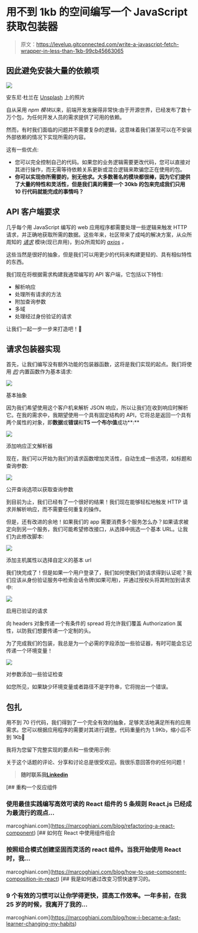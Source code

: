 # 用不到 1kb 的空间编写一个 JavaScript 获取包装器

> 原文：<https://levelup.gitconnected.com/write-a-javascript-fetch-wrapper-in-less-than-1kb-99cb45663065>

## 因此避免安装大量的依赖项

![](img/ac2eb97028c085f894c5046eb255d457.png)

安东尼·杜兰在 [Unsplash](https://unsplash.com?utm_source=medium&utm_medium=referral) 上的照片

自从采用 *npm 模块*以来，前端开发发展得非常快:由于开源世界，已经发布了数十万个包，为任何开发人员的需求提供了可用的依赖。

然而，有时我们面临的问题并不需要复杂的逻辑，这意味着我们甚至可以在不安装外部依赖的情况下实现所需的内容。

这有一些优点:

*   您可以完全控制自己的代码。如果您的业务逻辑需要更改代码，您可以直接对其进行操作，而无需等待依赖关系更新或混合逻辑来欺骗您正在使用的包。
*   **你可以实现你所需要的，别无他求。大多数著名的模块都很棒，因为它们提供了大量的特性和灵活性，但是我们真的需要一个 30kb 的包来完成我们只用 10 行代码就能完成的事情吗？**

## API 客户端要求

几乎每个用 JavaScript 编写的 web 应用程序都需要处理一些逻辑来触发 HTTP 请求，并正确地获取所需的数据。这些年来，社区带来了成吨的解决方案，从众所周知的 [*请求*](https://www.npmjs.com/package/request) 模块(现已弃用)，到众所周知的 [*axios*](https://www.npmjs.com/package/axios) *。*

这些当然是很好的抽象，但是我们可以用更少的代码来构建更轻的、具有相似特性的东西。

我们现在将根据需求构建我通常编写的 API 客户端，它包括以下特性:

*   解析响应
*   处理所有请求的方法
*   附加查询参数
*   多域
*   处理经过身份验证的请求

让我们一起一步一步来打造吧！🚀

## 请求包装器实现

首先，让我们编写没有额外功能的包装器函数，这将是我们实现的起点。我们将使用 [*的*](https://developer.mozilla.org/en-US/docs/Web/API/Fetch_API) 内置函数作为基本请求:

![](img/785557bb08a37d48303ae961170f24c0.png)

基本抽象

因为我们希望使用这个客户机来解析 JSON 响应，所以让我们在收到响应时解析它。在我的需求中，我期望使用一个具有固定结构的 API，它将总是返回一个具有两个属性的对象，即**数据**或**错误**和**T5 一个布尔值**成功**:**

![](img/420cb3340531127fdfe1203d4cc22709.png)

添加响应正文解析器

现在，我们可以开始为我们的请求函数增加灵活性，自动生成一些选项，如标题和查询参数:

![](img/171c924ca29418380c514fa906278d87.png)

公开查询选项以获取查询参数

到目前为止，我们已经有了一个很好的结果！我们现在能够轻松地触发 HTTP 请求并解析响应，而不需要任何重复的操作。

但是，还有改进的余地！如果我们的 app 需要消费多个服务怎么办？如果请求被定向到另一个服务，我们可能希望修改接口，从选择中挑选一个基本 URL。让我们为此修改脚本:

![](img/9449546ec879cb60f20303d5c8d42078.png)

添加主机属性以选择自定义的基本 url

我们快完成了！但是如果一个用户登录了，我们如何使我们的请求得到认证呢？我们应该从身份验证服务中检索会话令牌(如果可用)，并通过授权头将其附加到请求中:

![](img/e52fdbc24cee3fe264948a2f50ff1b71.png)

启用已验证的请求

向 headers 对象传递一个有条件的 spread 将允许我们覆盖 Authorization 属性，以防我们想要传递一个定制的头。

为了完成我们的包装，我总是为一个必需的字段添加一些验证器，有时可能会忘记传递一个环境变量！

![](img/50396be6717b279858bece7e25e1fce2.png)

对参数添加一些验证检查

如您所见，如果缺少环境变量或者路径不是字符串，它将抛出一个错误。

## 包扎

用不到 70 行代码，我们得到了一个完全有效的抽象，足够灵活地满足所有的应用需求。您可以根据应用程序的需要对其进行调整。代码重量约为 1.9Kb，缩小后不到 1Kb🚀

我将为您留下完整实现的要点和一些使用示例:

关于这个话题的评论、分享和讨论总是很受欢迎。我很乐意回答你的任何问题！

> **随时联系我**[**Linkedin**](https://www.linkedin.com/in/marcoantonioghiani/)

[](https://marcoghiani.com/blog/refactoring-a-react-component) [## 重构一个反应组件

### 使用最佳实践编写高效可读的 React 组件的 5 条规则 React.js 已经成为最流行的观点…

marcoghiani.com](https://marcoghiani.com/blog/refactoring-a-react-component) [](https://marcoghiani.com/blog/how-to-use-component-composition-in-react) [## 如何在 React 中使用组件组合

### 按照组合模式创建坚固而灵活的 react 组件。当我开始使用 React 时，我…

marcoghiani.com](https://marcoghiani.com/blog/how-to-use-component-composition-in-react) [](https://marcoghiani.com/blog/how-i-became-a-fast-learner-changing-my-habits) [## 我是如何通过改变习惯快速学习的。

### 9 个有效的习惯可以让你学得更快，提高工作效率。一年多前，在我 25 岁的时候，我离开了我的…

marcoghiani.com](https://marcoghiani.com/blog/how-i-became-a-fast-learner-changing-my-habits)